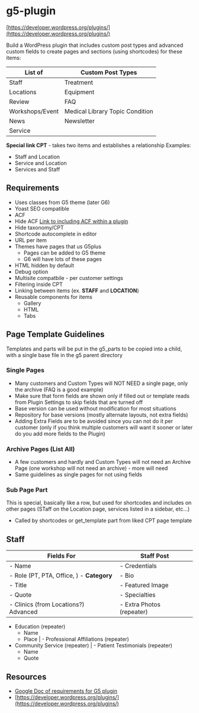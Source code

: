 # g5-plugin
[https://developer.wordpress.org/plugins/](https://developer.wordpress.org/plugins/)

Build a WordPress plugin that includes custom post types and advanced custom fields to create pages and sections (using shortcodes) for these items:

List of             | Custom Post Types
------------------- | --------------------
Staff               | Treatment
Locations           | Equipment
Review              | FAQ
Workshops/Event     | Medical Library Topic Condition
News                | Newsletter
Service             |

**Special link CPT** - takes two items and establishes a relationship 
Examples:
- Staff and Location
- Service and Location
- Services and Staff

## Requirements
- Uses classes from G5 theme (later G6)
- Yoast SEO compatible
- ACF
- Hide ACF [Link to including ACF within a plugin](https://www.advancedcustomfields.com/resources/including-acf-within-a-plugin-or-theme/)
- Hide taxonomy/CPT
- Shortcode autocomplete in editor
- URL per item
- Themes have pages that us G5plus
	- Pages can be added to G5 theme
	- G6 will have lots of these pages
- HTML hidden by default
- Debug option
- Multisite compatbile - per customer settings
- Filtering inside CPT
- Linking between items (ex. **STAFF** and **LOCATION**)
- Reusable components for items
	- Gallery 
	- HTML
	- Tabs

## Page Template Guidelines
Templates and parts will be put in the g5_parts to be copied into a child, with a single base file in the g5 parent directory

### Single Pages
- Many customers and Custom Types will NOT NEED a single page, only the archive (FAQ is a good example)
- Make sure that form fields are shown only if filled out or template reads from Plugin Settings to skip fields that are turned off
- Base version can be used without modification for most situations
- Repository for base versions (mostly alternate layouts, not extra fields)
- Adding Extra Fields are to be avoided since you can not do it per customer (only if you think multiple customers will want it sooner or later do you add more fields to the Plugin)


### Archive Pages (List All)
- A few customers and hardly and Custom Types will not need an Archive Page (one workshop will not need an archive) - more will need
- Same guidelines as single pages for not using fields


### Sub Page Part
This is special, basically like a row, but used for shortcodes and includes on other pages (STaff on the Location page, services listed in a sidebar, etc...)
- Called by shortcodes or get_template part from liked CPT page template

## Staff
Fields For     | Staff Post    
-------------- | --------------
- Name         | - Credentials
- Role (PT, PTA, Office, ) - **Category** | - Bio
- Title        | - Featured Image
- Quote        | - Specialties
- Clinics (from Locations?) Advanced | - Extra Photos (repeater)
- Education (repeater) 
	- Name
	- Place 
| - Professional Affiliations (repeater)
- Community Service (repeater) | - Patient Testimonials (repeater)
	- Name
	- Quote

## Resources
- [Google Doc of requirements for G5 plugin](https://docs.google.com/document/d/1-60UjbCogUZewWsdGaM_1SLtLe6mua6BCpnWS4jskP4/edit?ts=5de6d85c#)
- [https://developer.wordpress.org/plugins/](https://developer.wordpress.org/plugins/)